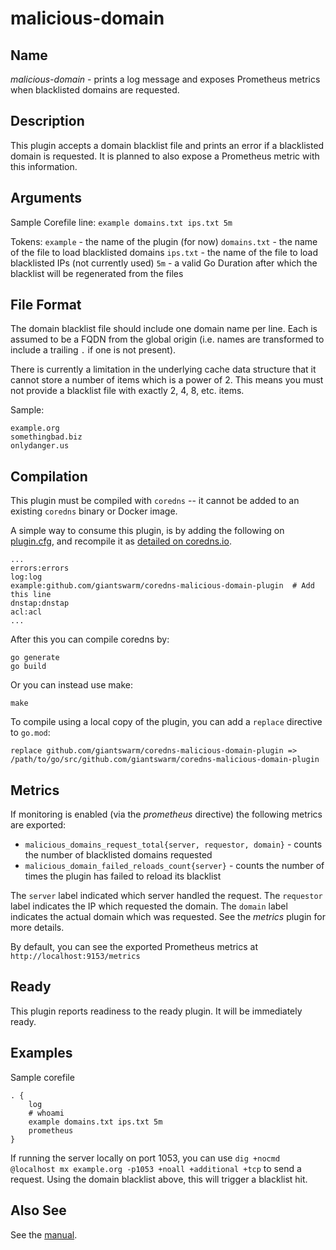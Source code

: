 # malicious-domain

## Name

*malicious-domain* - prints a log message and exposes Prometheus metrics when blacklisted domains are requested.

## Description

This plugin accepts a domain blacklist file and prints an error if a blacklisted domain is requested.
It is planned to also expose a Prometheus metric with this information.

## Arguments

Sample Corefile line:
`example domains.txt ips.txt 5m`

Tokens:
`example` - the name of the plugin (for now)
`domains.txt` - the name of the file to load blacklisted domains
`ips.txt` - the name of the file to load blacklisted IPs (not currently used)
`5m` - a valid Go Duration after which the blacklist will be regenerated from the files

## File Format

The domain blacklist file should include one domain name per line.
Each is assumed to be a FQDN from the global origin (i.e. names are transformed to include a trailing `.` if one is not present).

There is currently a limitation in the underlying cache data structure that it cannot store a number of items which is a power of 2.
This means you must not provide a blacklist file with exactly 2, 4, 8, etc. items.

Sample:
```
example.org
somethingbad.biz
onlydanger.us
```

## Compilation

This plugin must be compiled with `coredns` -- it cannot be added to an existing `coredns` binary or Docker image.

A simple way to consume this plugin, is by adding the following on [plugin.cfg](https://github.com/coredns/coredns/blob/master/plugin.cfg), and recompile it as [detailed on coredns.io](https://coredns.io/2017/07/25/compile-time-enabling-or-disabling-plugins/#build-with-compile-time-configuration-file).

~~~
...
errors:errors
log:log
example:github.com/giantswarm/coredns-malicious-domain-plugin  # Add this line
dnstap:dnstap
acl:acl
...
~~~

After this you can compile coredns by:

```shell script
go generate
go build
```

Or you can instead use make:

```shell script
make
```

To compile using a local copy of the plugin, you can add a `replace` directive to `go.mod`:
```
replace github.com/giantswarm/coredns-malicious-domain-plugin => /path/to/go/src/github.com/giantswarm/coredns-malicious-domain-plugin
```

## Metrics

If monitoring is enabled (via the *prometheus* directive) the following metrics are exported:

* `malicious_domains_request_total{server, requestor, domain}` - counts the number of blacklisted domains requested
* `malicious_domain_failed_reloads_count{server}` - counts the number of times the plugin has failed to reload its blacklist

The `server` label indicated which server handled the request.
The `requestor` label indicates the IP which requested the domain.
The `domain` label indicates the actual domain which was requested.
See the *metrics* plugin for more details.

By default, you can see the exported Prometheus metrics at `http://localhost:9153/metrics`

## Ready

This plugin reports readiness to the ready plugin. It will be immediately ready.

## Examples

Sample corefile

~~~ corefile
. {
    log
    # whoami
    example domains.txt ips.txt 5m
    prometheus
}
~~~

If running the server locally on port 1053, you can use
`dig +nocmd @localhost mx example.org -p1053 +noall +additional +tcp`
to send a request.
Using the domain blacklist above, this will trigger a blacklist hit.

## Also See

See the [manual](https://coredns.io/manual).
